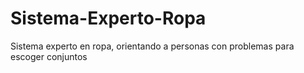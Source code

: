 # Sistema-Experto-Ropa

Sistema experto en ropa, orientando a personas con problemas para escoger conjuntos
